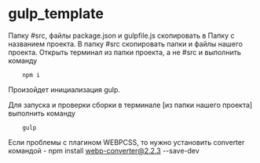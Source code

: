 # gulp_template

Папку #src, файлы package.json и gulpfile.js скопировать в Папку с названием проекта.
В папку #src скопировать папки и файлы нашего проекта.
Открыть терминал из папки проекта, а не #src и выполнить команду

        npm i 

Произойдет инициализация gulp.

Для запуска и проверки сборки в терминале [из папки нашего проекта]
выполнить команду

        gulp
       
Если проблемы с плагином WEBPCSS, то нужно установить converter командой -
npm install webp-converter@2.2.3 --save-dev
